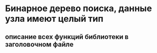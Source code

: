 # Бинарное дерево поиска, данные узла имеют целый тип
## описание всех функций библиотеки в заголовочном файле 
